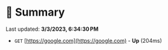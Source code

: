 # 📖 Summary
Last updated: **3/3/2023, 6:34:30 PM**

- `GET` [https://google.com](https://google.com) - **Up** (204ms)
